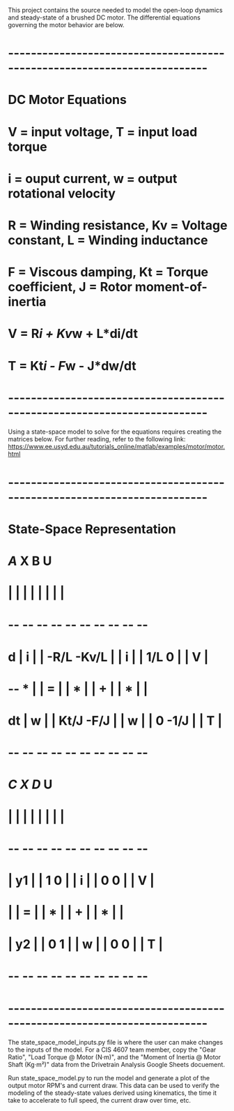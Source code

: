 This project contains the source needed to model the open-loop dynamics and
steady-state of a brushed DC motor.  The differential equations governing
the motor behavior are below.
# -------------------------------------------------------------------------
# DC Motor Equations
#
# V = input voltage, T = input load torque
# i = ouput current, w = output rotational velocity
# R = Winding resistance, Kv = Voltage constant, L = Winding inductance
# F = Viscous damping, Kt = Torque coefficient, J = Rotor moment-of-inertia
#
# V = R*i  + Kv*w + L*di/dt
# T = Kt*i - F*w  - J*dw/dt
# -------------------------------------------------------------------------

Using a state-space model to solve for the equations requires creating the
matrices below.  For further reading, refer to the following link:  
https://www.ee.usyd.edu.au/tutorials_online/matlab/examples/motor/motor.html
# -------------------------------------------------------------------------
# State-Space Representation
#
#               _______A_______   __X__   ______B______   __U__
#               |             |   |   |   |           |   |   |
#       -- --   --           --   -- --   --         --   -- --
#   d   | i |   | -R/L  -Kv/L |   | i |   | 1/L    0  |   | V |
#  -- * |   | = |             | * |   | + |           | * |   |
#  dt   | w |   | Kt/J   -F/J |   | w |   |  0   -1/J |   | T |
#       -- --   --           --   -- --   --         --   -- --
#
#           ____C___   __X__   ___D____   __U__
#           |      |   |   |   |      |   |   |
#  --  --   --    --   -- --   --    --   -- --
#  | y1 |   | 1  0 |   | i |   | 0  0 |   | V |
#  |    | = |      | * |   | + |      | * |   |
#  | y2 |   | 0  1 |   | w |   | 0  0 |   | T |
#  --  --   --    --   -- --   --    --   -- --
# -------------------------------------------------------------------------

The state_space_model_inputs.py file is where the user can make changes to
the inputs of the model.  For a CIS 4607 team member, copy the 
"Gear Ratio", "Load Torque @ Motor (N·m)", and the 
"Moment of Inertia @ Motor Shaft (Kg·m²)" data from the Drivetrain Analysis
Google Sheets docuement.

Run state_space_model.py to run the model and generate a plot of the output
motor RPM's and current draw.  This data can be used to verify the modeling
of the steady-state values derived using kinematics, the time it take to
accelerate to full speed, the current draw over time, etc.
